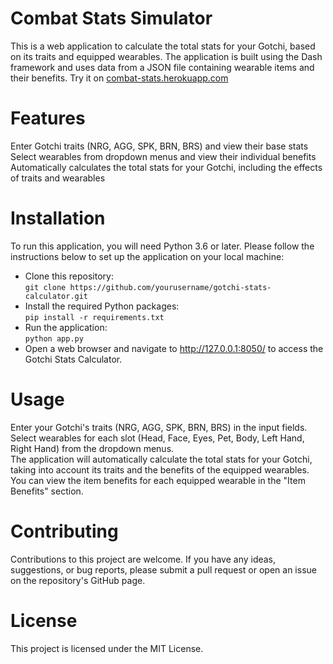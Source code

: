 # Combat Stats Simulator
This is a web application to calculate the total stats for your Gotchi, based on its traits and equipped wearables. The application is built using the Dash framework and uses data from a JSON file containing wearable items and their benefits.
Try it on [combat-stats.herokuapp.com](combat-stats.herokuapp.com)

# Features
Enter Gotchi traits (NRG, AGG, SPK, BRN, BRS) and view their base stats  
Select wearables from dropdown menus and view their individual benefits  
Automatically calculates the total stats for your Gotchi, including the effects of traits and wearables  

# Installation
To run this application, you will need Python 3.6 or later. Please follow the instructions below to set up the application on your local machine:

* Clone this repository:  
`git clone https://github.com/yourusername/gotchi-stats-calculator.git`  
* Install the required Python packages:  
`pip install -r requirements.txt`  
* Run the application:  
`python app.py`  
* Open a web browser and navigate to http://127.0.0.1:8050/ to access the Gotchi Stats Calculator.  

# Usage
Enter your Gotchi's traits (NRG, AGG, SPK, BRN, BRS) in the input fields.  
Select wearables for each slot (Head, Face, Eyes, Pet, Body, Left Hand, Right Hand) from the dropdown menus.  
The application will automatically calculate the total stats for your Gotchi, taking into account its traits and the benefits of the equipped wearables.  
You can view the item benefits for each equipped wearable in the "Item Benefits" section.  

# Contributing
Contributions to this project are welcome. If you have any ideas, suggestions, or bug reports, please submit a pull request or open an issue on the repository's GitHub page.  

# License
This project is licensed under the MIT License.
